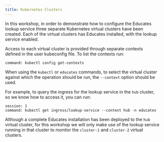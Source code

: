 ```yaml
---
title: Kubernetes Clusters
---
```


In this workshop, in order to demonstrate how to configure the Educates lookup
service three separate Kubernetes virtual clusters have been created. Each of
the virtual clusters has Educates installed, with the lookup service enabled.

Access to each virtual cluster is provided through separate contexts defined
in the user kubeconfig file. To list the contexts run:

```terminal:execute
command: kubectl config get-contexts
```

When using the `kubectl` or `educates` commands, to select the virtual cluster
against which the operation should be run, the `--context` option should be
used.

For example, to query the ingress for the lookup service in the `hub` cluster,
so we know how to access it, you can run:

```terminal:execute
session: 1
command: kubectl get ingress/lookup-service --context hub -n educates
```

Although a complete Educates installation has been deployed to the `hub` virtual
cluster, for this workshop we will only make use of the lookup service running
in that cluster to monitor the `cluster-1` and `cluster-2` virtual clusters.

